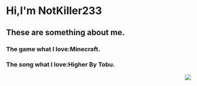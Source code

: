 # Hi,I'm NotKiller233

## These are something about me.

### The game what I love:Minecraft.

### The song what I love:Higher By Tobu.

<img align="right" src="https://github-readme-stats.vercel.app/api?username=NotKiller233&show_icons=true&icon_color=CE1D2D&text_color=718096&bg_color=ffffff&hide_title=true" />

